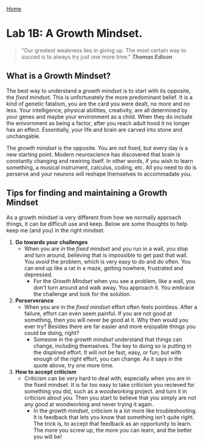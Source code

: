 [Home](https://bproorda.github.io/learning.journal/)

# Lab 1B: A Growth Mindset.

>"Our greatest weakness lies in giving up. The most certain way to succed is to always try just one more time."
**_Thomas Edison_**

## What is a Growth Mindset? ##

  The best way to understand a _growth mindset_ is to start with its opposite, the _fixed mindset_. This is unfortunately the more predominant belief. It is a kind of genetic fatalism, you are the card you were dealt, no more and no less. Your intelligence, physical abilities, creativity, are all determined by your genes and maybe your environment as a child. When they do include the enivornment as being a factor, after you reach adult hood it no longer has an effect.  Essentially, your life and brain are carved into stone and unchangable.
  
  The _growth mindset_ is the opposite. You are not fixed, but every day is a new starting point. Modern neuroscience has discovered that brain is constantly changing and rewiring itself. In other words, if you wish to learn something, a musical instrument, calculus, coding, etc. All you need to do is perserve and your neurons will reshape themselves to accommadate you. 
  
## Tips for finding and maintaining a Growth Mindset ##

  As a growth mindset is very different from how we normally approach things, it can be difficult use and keep. Below are some thoughts to help keep me (and you) in the right mindset.
  1. **Go towards your challenges**
       - When you are in the _fixed mindset_ and you run in a wall, you stop and turn around, believing that is impossible to get                  past that wall. You _avoid_ the problem, which is very easy to do and do often. You can end up like a rat in a maze,                    getting nowhere, frustrated and depressed.
         - For the _Growth Mindset_ when you see a problem, like a wall, you don't turn around and walk away. You approach it. You                    embrace the challenge and look for the solution.
  2. **Perserverance**
       - When you are in the _fixed mindset_ effort often feels pointless. After a failure, effort can even seem painful. If you are                not good at something, then you will never be good at it. Why then would you ever try? Besides there are far easier and                  more enjoyable things you could be doing, right?          
         - Someone in the _growth mindset_ understand that things can change, including themselves. The key to doing so is putting in                the  displined effort. It will not be fast, easy, or fun; but with enough of the right effort, you can change. As it says                in the quote above, try one more time.
  3. **How to accept criticism**
       - Criticism can be very hard to deal with, especially when you are in the fixed mindset. It is far too easy to take criticism             you recieved for something you did, such as a woodworking project. and turn it in criticism about _you._  Then you start to             believe that you simply are not any good at woodworking and never trying it again.
          - In the _growth mindset_, criticism is a lot more like troubleshooting. It is feedback that lets you know that something                 isn't quite right. The trick is, to accept that feedback as an opportunity to learn. The more you screw up, the more you                 can learn, and the better you will be!
          
